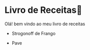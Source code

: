 # Livro de Receitas:cake:

Olá! bem vindo ao meu livro de receitas

- Strogonoff de Frango

- Pave

  
